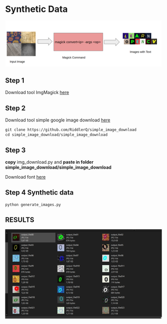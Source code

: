 # Synthetic Data

<img src="img_readme/title.png">

## Step 1

Download tool ImgMagick [here](https://www.imagemagick.org/script/download.php)
## Step 2 

Download tool simple google image download [here](https://github.com/RiddlerQ/simple_image_download)
```
git clone https://github.com/RiddlerQ/simple_image_download
cd simple_image_download/simple_image_download

```
## Step 3
**copy** img_download.py and **paste in folder simple_image_download/simple_image_download**

Download font [here](https://fonts.google.com/)

## Step 4 Synthetic data 
```
python generate_images.py
```
## RESULTS

<img src="img_readme/results.png">


